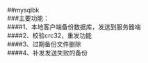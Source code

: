 ##mysqlbk<br>
###主要功能：<br>
####1、本地客户端备份数据库，发送到服务器端<br>
####2、校验crc32，重发功能<br>
####3、过期备份文件删除<br>
####4、补发发送失败的备份<br>
